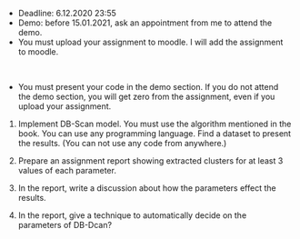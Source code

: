 - Deadline: 6.12.2020 23:55
- Demo: before 15.01.2021, ask an appointment from me to attend the demo. 
- You must upload your assignment to moodle. I will add the assignment to moodle. 

&nbsp;

- You must present your code in the demo section. If you do not attend the demo section, you will get zero from the assignment, even if you upload your assignment.


	
1. Implement DB-Scan model. You must use the algorithm mentioned in the book. You can use any programming language. Find a dataset to present the results. (You can not use any code from anywhere.)

2. Prepare an assignment report showing extracted clusters for at least 3 values of each parameter. 

3. In the report, write a discussion about how the parameters effect the results.

4. In the report, give a technique to automatically decide on the parameters of DB-Dcan?